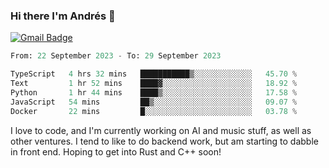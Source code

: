### Hi there I'm Andrés :lemon:

[![Gmail Badge](https://img.shields.io/badge/-gmail-c14438?style=flat-square&logo=Gmail&logoColor=white&link=mailto:houshuai0816@gmail.com)](mailto:ahduvvuri@gmail.com)

<!--START_SECTION:waka-->

```python
From: 22 September 2023 - To: 29 September 2023

TypeScript   4 hrs 32 mins   ███████████▒░░░░░░░░░░░░░   45.70 %
Text         1 hr 52 mins    ████▓░░░░░░░░░░░░░░░░░░░░   18.92 %
Python       1 hr 44 mins    ████▒░░░░░░░░░░░░░░░░░░░░   17.58 %
JavaScript   54 mins         ██▒░░░░░░░░░░░░░░░░░░░░░░   09.07 %
Docker       22 mins         █░░░░░░░░░░░░░░░░░░░░░░░░   03.78 %
```

<!--END_SECTION:waka-->

I love to code, and I'm currently working on AI and music stuff, as well as other ventures. I tend to like to do backend work, but am starting to dabble in front end. Hoping to get into Rust and C++ soon!
